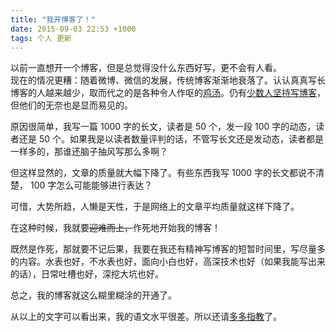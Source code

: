 ```yaml
---
title: "我开博客了！"
date: 2015-09-03 22:53 +1000
tags: 个人 更新
---
```


以前一直想开一个博客，但是总觉得没什么东西好写，更不会有人看。  
现在的情况更糟：随着微博、微信的发展，传统博客渐渐地衰落了。认认真真写长博客的人越来越少，取而代之的是各种令人作呕的[鸡汤][chiken-soup]。仍有[少数人坚持写博客][program-think]，但他们的无奈也是显而易见的。

<!--more-->

原因很简单，我写一篇 1000 字的长文，读者是 50 个，发一段 100 字的动态，读者还是 50 个。如果我是以读者数量评判的话，不管写长文还是发动态，读者都是一样多的，那谁还脑子抽风写那么多啊？

但这样显然的，文章的质量就大幅下降了。有些东西我写 1000 字的长文都说不清楚， 100 字怎么可能能够进行表达？

可惜，大势所趋，人懒是天性，于是网络上的文章平均质量就这样下降了。

在这种时候，我就要~~迎难而上，~~作死地开始我的博客！

既然是作死，那就要不记后果，我要在我还有精神写博客的短暂时间里，写尽量多的内容。水表也好，不水表也好，面向小白也好，高深技术也好（如果我能写出来的话），日常吐槽也好，深挖大坑也好。

总之，我的博客就这么糊里糊涂的开通了。

从以上的文字可以看出来，我的语文水平很差。所以还请[多多指教][contribute]了。

[chiken-soup]: http://www.zhihu.com/question/23585527
[program-think]: http://program-think.blogspot.com/
[contribute]: https://github.com/FiveYellowMice/fiveyellowmice.github.io/issues
